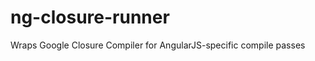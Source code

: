 ng-closure-runner
=================

Wraps Google Closure Compiler for AngularJS-specific compile passes
